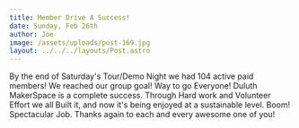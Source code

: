 ```yaml
---
title: Member Drive A Success!
date: Sunday, Feb 26th
author: Joe
image: /assets/uploads/post-169.jpg
layout: ../../../layouts/Post.astro
---
```


By the end of Saturday's Tour/Demo Night we had 104 active paid members!  We reached our group goal! Way to go Everyone!  Duluth MakerSpace is a complete success.  Through Hard work and Volunteer Effort we all Built it, and now it's being enjoyed at a sustainable level.   Boom!   Spectacular Job.  Thanks again to each and every awesome one of you!
